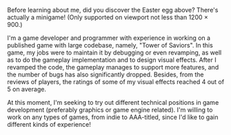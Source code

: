 Before learning about me, did you discover the Easter egg above? There's actually a minigame! (Only supported on viewport not less than 1200 × 900.)

I'm a game developer and programmer with experience in working on a published game with large codebase, namely, "Tower of Saviors". In this game, my jobs were to maintain it by debugging or even revamping, as well as to do the gameplay implementation and to design visual effects. After I revamped the code, the gameplay manages to support more features, and the number of bugs has also significantly dropped. Besides, from the reviews of players, the ratings of some of my visual effects reached 4 out of 5 on average.

At this moment, I'm seeking to try out different technical positions in game development (preferably graphics or game engine related). I'm willing to work on any types of games, from indie to AAA-titled, since I'd like to gain different kinds of experience!
